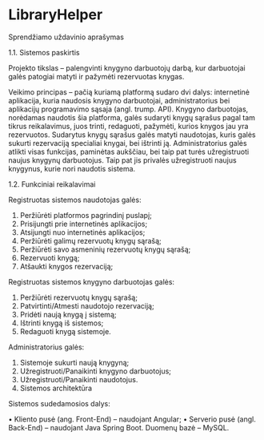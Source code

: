 # LibraryHelper
Sprendžiamo uždavinio aprašymas

1.1. Sistemos paskirtis

Projekto tikslas – palengvinti knygyno darbuotojų darbą, kur darbuotojai galės patogiai matyti ir pažymėti rezervuotas knygas.

Veikimo principas – pačią kuriamą platformą sudaro dvi dalys: internetinė aplikacija, kuria naudosis knygyno darbuotojai, administratorius bei aplikacijų programavimo sąsaja (angl. trump. API).
Knygyno darbuotojas, norėdamas naudotis šia platforma, galės sudaryti knygų sąrašus pagal tam tikrus reikalavimus, juos trinti, redaguoti, pažymėti, kurios knygos jau yra rezervuotos. Sudarytus knygų sąrašus galės matyti naudotojas, kuris galės sukurti rezervaciją specialiai knygai, bei ištrinti ją. Administratorius galės atlikti visas funkcijas, paminėtas aukščiau, bei taip pat turės užregistruoti naujus knygynų darbuotojus. Taip pat jis privalės užregistruoti naujus knygynus, kurie nori naudotis sistema.

1.2. Funkciniai reikalavimai

Registruotas sistemos naudotojas galės:

1.	Peržiūrėti platformos pagrindinį puslapį;
2.	Prisijungti prie internetinės aplikacijos;
3.	Atsijungti nuo internetinės aplikacijos;
4.	Peržiūrėti galimų rezervuotų knygų sąrašą;
5.	Peržiūrėti savo asmeninių rezervuotų knygų sąrašą;
6.	Rezervuoti knygą;
7.	Atšaukti knygos rezervaciją;

Registruotas sistemos knygyno darbuotojas galės:

1.	Peržiūrėti rezervuotų knygų sąrašą;
2.	Patvirtinti/Atmesti naudotojo rezervaciją;
3.	Pridėti naują knygą į sistemą;
4.	Ištrinti knygą iš sistemos;
5.	Redaguoti knygą sistemoje.

Administratorius galės:

1.	Sistemoje sukurti naują knygyną;
2.	Užregistruoti/Panaikinti knygyno darbuotojus;
3.	Užregistruoti/Panaikinti naudotojus.  
4.	Sistemos architektūra

Sistemos sudedamosios dalys:

•	Kliento pusė (ang. Front-End) – naudojant Angular;
•	Serverio pusė (angl. Back-End) – naudojant Java Spring Boot. Duomenų bazė – MySQL. 
